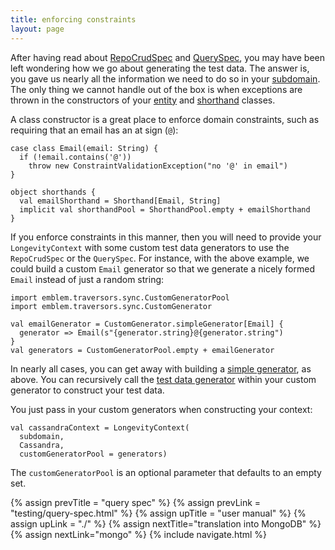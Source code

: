 ```yaml
---
title: enforcing constraints
layout: page
---
```


After having read about [RepoCrudSpec](testing/repo-crud-spec.html)
and [QuerySpec](testing/query-spec.html), you may have been left
wondering how we go about generating the test data. The answer is, you
gave us nearly all the information we need to do so in your
[subdomain](subdomain). The only thing we cannot handle out of the box
is when exceptions are thrown in the constructors of your
[entity](entities) and [shorthand](shorthands) classes.

A class constructor is a great place to enforce domain constraints,
such as requiring that an email has an at sign (`@`):

    case class Email(email: String) {
      if (!email.contains('@'))
        throw new ConstraintValidationException("no '@' in email")
    }

    object shorthands {
      val emailShorthand = Shorthand[Email, String]
      implicit val shorthandPool = ShorthandPool.empty + emailShorthand
    }

If you enforce constraints in this manner, then you will need to
provide your `LongevityContext` with some custom test data generators
to use the `RepoCrudSpec` or the `QuerySpec`. For instance, with the
above example, we could build a custom `Email` generator so that we
generate a nicely formed `Email` instead of just a random string:

    import emblem.traversors.sync.CustomGeneratorPool
    import emblem.traversors.sync.CustomGenerator

    val emailGenerator = CustomGenerator.simpleGenerator[Email] {
      generator => Email(s"{generator.string}@{generator.string")
    }
    val generators = CustomGeneratorPool.empty + emailGenerator

In nearly all cases, you can get away with building a [simple
generator](http://longevityframework.github.io/longevity/scaladocs/emblem-latest/index.html#emblem.traversors.sync.CustomGenerator$@simpleGenerator[A](underlying:emblem.traversors.sync.Generator=>A)(implicitevidence$2:emblem.imports.TypeKey[A]):emblem.traversors.sync.CustomGenerator[A]),
as above. You can recursively call the
[test data generator](http://longevityframework.github.io/longevity/scaladocs/emblem-latest/index.html#emblem.traversors.sync.TestDataGenerator)
within your custom generator to construct your test data.

You just pass in your custom generators when constructing your
context:

    val cassandraContext = LongevityContext(
      subdomain,
      Cassandra,
      customGeneratorPool = generators)

The `customGeneratorPool` is an optional parameter that defaults to an
empty set.

{% assign prevTitle = "query spec" %}
{% assign prevLink = "testing/query-spec.html" %}
{% assign upTitle = "user manual" %}
{% assign upLink = "./" %}
{% assign nextTitle="translation into MongoDB" %}
{% assign nextLink="mongo" %}
{% include navigate.html %}

